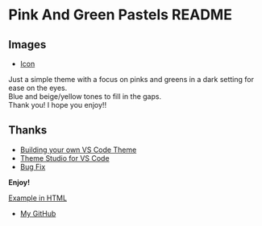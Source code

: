 # Pink And Green Pastels README

## Images

* [Icon](https://iconduck.com/emojis/44399/peach)

Just a simple theme with a focus on pinks and greens in a dark setting for ease on the eyes.<br>
Blue and beige/yellow tones to fill in the gaps.<br>
Thank you! I hope you enjoy!!

## Thanks

* [Building your own VS Code Theme](https://www.youtube.com/watch?v=FeApSxfazVg&t=1777s)
* [Theme Studio for VS Code](https://themes.vscode.one/faq)
* [Bug Fix](https://github.com/microsoft/vscode-vsce/issues/835)

**Enjoy!**

[Example in HTML](htmlExample.png)
* [My GitHub](https://github.com/SebulaET)